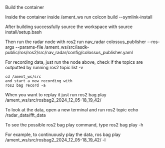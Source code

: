 Build the container

Inside the container inside /ament_ws run 
    colcon build --symlink-install

After building successfully source the workspace with 
    source install/setup.bash

Then run the radar node with 
    ros2 run nav_radar colossus_publisher --ros-args --params-file /ament_ws/src/iasdk-public/ros/ros2/src/nav_radar/config/colossus_publisher.yaml

For recording data, just run the node above, check if the topics are outputted by running 
    ros2 topic list -v

    cd /ament_ws/src 
    and start a new recording with 
    ros2 bag record -a

When you want to replay it just run
    ros2 bag play /ament_ws/src/rosbag2_2024_12_05-18_19_42/
    
To look at the data, open a new terminal and run
    ros2 topic echo /radar_data/fft_data

To see the possible ros2 bag play command, type
    ros2 bag play -h

For example, to continuously play the data,
    ros bag play /ament_ws/src/rosbag2_2024_12_05-18_19_42/ -l
    



